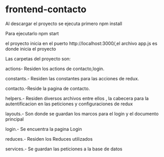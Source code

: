 # frontend-contacto

Al descargar el proyecto se ejecuta primero
npm install

Para ejecutarlo
npm start

el proyecto inicia en el puerto http://localhost:3000/,el archivo app.js es donde inicia el proyecto

Las carpetas del proyecto son:

actions- Residen los actions de contacto,login.

constants.- Residen las constantes para las acciones de redux.

contacto.-Reside la pagina de contacto.

helpers.- Residen diversos archivos entre ellos , la cabecera para la autentificacion en las peticiones y configuraciones de redux

layouts.- Son donde se guardan los marcos para el login y el documento principal

login.- Se encuentra la pagina Login

reduces.- Residen los Reduces utilizados

services.- Se guardan las peticiones a la base de datos
